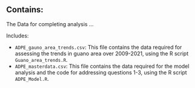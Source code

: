 ## Contains:
The Data for completing analysis ...

Includes:
- `ADPE_gauno_area_trends.csv`: This file contains the data required for assessing the trends in guano area over 2009-2021, using the R script `Guano_area_trends.R`. 
- `ADPE_masterdata.csv`: This file contains the data required for the model analysis and the code for addressing questions 1-3, using the R script `ADPE_Model.R`. 
